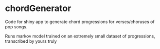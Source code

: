 # chordGenerator

Code for shiny app to generate chord progressions for verses/choruses of pop songs.  

Runs markov model trained on an extremely small dataset of progressions, transcribed by yours truly
